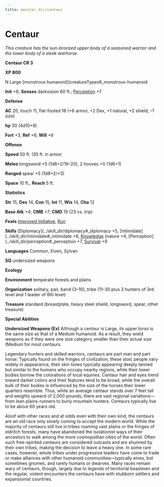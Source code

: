 ```yaml
---
title: monster_dir/centaur
---
```

# Centaur

_This creature has the sun-bronzed upper body of a seasoned warrior and the lower body of a sleek warhorse._

**Centaur CR 3**

**XP 800**

N Large [monstrous humanoid](creatureTypes#_monstrous-humanoid

**Init** +6; **Senses** darkvision 60 ft.; [Perception](../skill_dir/perception#_perception) +7

**Defense**

**AC** 20, touch 11, flat-footed 18 (+6 armor, +2 Dex, +1 natural, +2 shield, –1 size)

**hp** 30 (4d10+8)

**Fort** +3, **Ref** +6, **Will** +6

**Offense**

**Speed** 50 ft. (35 ft. in armor

**Melee** longsword +5 (1d8+2/19–20), 2 hooves +0 (1d6+1)

**Ranged** spear +5 (1d8+2/×3)

**Space** 10 ft., **Reach** 5 ft.

**Statistics**

**Str** 15, **Dex** 14, **Con** 15, **Int** 11, **Wis** 14, **Cha** 12

**Base Atk** +4; **CMB** +7; **CMD** 19 (23 vs. trip)

**Feats** [Improved Initiative](../feats#_improved-initiative), [Run](../feats#_run)

**Skills** [Diplomacy](../skill_dir/diplomacy#_diplomacy +5, [Intimidate](../skill_dir/intimidate#_intimidate +6, [Knowledge](../skill_dir/knowledge#_knowledge) (nature +4, [Perception](../skill_dir/perception#_perception +7, [Survival](../skill_dir/survival#_survival) +9

**Languages** Common, Elven, Sylvan

**SQ** undersized weapons

**Ecology**

**Environment** temperate forests and plains

**Organization** solitary, pair, band (3–10), tribe (11–30 plus 3 hunters of 3rd level and 1 leader of 6th level)

**Treasure** standard (breastplate, heavy steel shield, longsword, spear, other treasure)

**Special Abilities**

**Undersized Weapons (Ex)** Although a centaur is Large, its upper torso is the same size as that of a Medium humanoid. As a result, they wield weapons as if they were one size category smaller than their actual size (Medium for most centaurs.

Legendary hunters and skilled warriors, centaurs are part man and part horse. Typically found on the fringes of civilization, these stoic people vary widely in appearance, their skin tones typically appearing deeply tanned but similar to the humans who occupy nearby regions, while their lower bodies borrow the colorations of local equines. Centaur hair and eyes trend toward darker colors and their features tend to be broad, while the overall bulk of their bodies is influenced by the size of the horses their lower quarters resemble. Thus, while an average centaur stands over 7 feet tall and weights upward of 2,000 pounds, there are vast regional variations—from lean plains-runners to burly mountain hunters. Centaurs typically live to be about 60 years old.

Aloof with other races and at odds even with their own kind, the centaurs are an old race only slowly coming to accept the modern world. While the majority of centaurs still live in tribes roaming vast plains or the fringes of eldritch forests, many have abandoned the isolationist ways of their ancestors to walk among the more cosmopolitan cities of the world. Often such free-spirited centaurs are considered outcasts and are shunned by their own tribes, making the decision to leave a heavy one. In some rare cases, however, whole tribes under progressive leaders have come to trade or make alliances with other humanoid communities—typically elves, but sometimes gnomes, and rarely humans or dwarves. Many races remain wary of centaurs, though, largely due to legends of territorial beastmen and the regular, violent encounters the centaurs have with stubborn settlers and expansionist countries.

